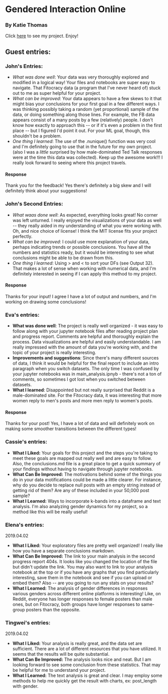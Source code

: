 # Gendered Interaction Online
### By Katie Thomas

Click [here](https://github.com/Data-Science-for-Linguists-2019/Gendered-Interaction-Online) to see my project. Enjoy!

## Guest entries:

### John's Entries:
- *What was done well*: Your data was very thoroughly explored and modified in a logical way! Your files and notebooks are super easy to navigate. That Fitocracy data (a program that I've never heard of) stuck out to me as super helpful for your project.
- *What can be improved*: Your data appears to have a few skews to it that might bias your conclusions for your first goal in a few different ways. I was thinking possibly taking a random (yet proportional) sample of the data, or doing something along those lines. For example, the FB data appears consist of a many posts by a few (relatively) people. I don't know how exactly to approach this -- or if it's even a problem in the first place -- but I figured I'd point it out. For your ML goal, though, this shouldn't be a problem.
- *One thing I learned*: The use of the .nunique() function was very cool and I'm definitely going to use that in the future for my own project. (also I was a _little_ surprised by how male-dominated Ted Talk responses were at the time this data was collected).
Keep up the awesome work!!! I really look forward to seeing where this project travels.

#### Response
Thank you for the feedback! Yes there's definitely a big skew and I will definitely think about your suggestions!

### John's Second Entries:
- *What waas done well*: As expected, everything looks great! No corner was left unturned. I really enjoyed the visualizations of your data as well -- they really aided in my understanding of
what you were working with. Oh, and nice choice of license! I think the MIT license fits your project perfectly.
- *What can be improved*: I could use more explanation of your data, perhaps indicating trends or possible conclusions. You have all the numbers and statistics ready, but it would be interesting to see what conclusions might be able to be drawn from this.
- *One thing I learned*: Using > and < to sort your DFs (see Output 32). That makes a lot of sense when working with numerical data, and I'm definitely interested in seeing if I can apply this method to my project.

#### Response
Thanks for your input! I agree I have a lot of output and numbers, and I'm working on drawing some conclusions!

### Eva's entries:
- **What was done well**: The project is really well organized - it was easy to follow along with your jupyter notebook files after reading project plan and progress report. Comments are helpful and thoroughly explain the process. Data visualizations are helpful and easily understandable. I am really impressed with the amount of data you're working with, and the topic of your project is really interesting.
- **Improvements and suggestions**: Since there's many different sources of data, I think it would be helpful for the final report to include an intro paragraph when you switch datasets. The only time I was confused by your jupyter notebooks was in main_analysis.ipnyb - there's not a ton of comments, so sometimes I got lost when you switched between datasets.
- **What I learned**: Disappointed but not really surprised that Reddit is a male-dominated site. For the Fitocracy data, it was interesting that more women reply to men's posts and more men reply to women's posts.

#### Response
Thanks for your post! Yes, I have a lot of data and will definitely work on making some smoother transitions between the different types!

### Cassie's entries:
- **What I Liked:** Your goals for this project and the steps you're
taking to meet these goals are mapped out really well and are easy to
follow. Also, the conclusions.md file is a great place to get a quick
summary of your findings without having to navigate through jupyter
notebooks.
- **What Can Be Improved:** The motivations behind some of the things
you do in your data motifications could be made a little clearer. For
instance, why do you decide to replace null posts with an empty string
instead of getting rid of them? Are any of these included in your 50,000
post sample?
- **What I Learned:** Ways to incorporate k-bands into a dataframe and
text analysis. I'm also analyzing gender dynamics for my project, so a
method like this will be really useful!

### Elena's entries:
2019.04.02
- **What I Liked:** Your exploratory files are pretty well organized! I really like how you have a separate conclusions markdown.
- **What Can Be Improved:** The link to your main analysis in the second progress report 404s. It looks like you changed the location of the file but didn't update the link. You may also want to link to your analysis notebook at the top or if you have any graphs that you find particularly interesting, save them in the notebook and see if you can upload or embed them? Also -- are you going to run any stats on your results?
- **What I Learned:** The analysis of gender differences in responses various genders across different online platforms is interesting! Like, on Reddit, everyone has longer responses to female posters than male ones, but on Fitocracy, both groups have longer responses to same-group posters than the opposite.

### Tingwei's entries:
2019.04.02
- **What I Liked:** Your analysis is really great, and the data set are sufficient. There are a lot of different resources that you have utilized. It seems that the results will be quite substantial.
- **What Can Be Improved:** The analysis looks nice and neat. But I am looking forward to see some conclusion from these statistics. That may be helpful for me to understand your project.
- **What I Learned:** The text analysis is great and clear. I may employ some methods to help me quickly get the result with charts, ex: post_length with gender.
